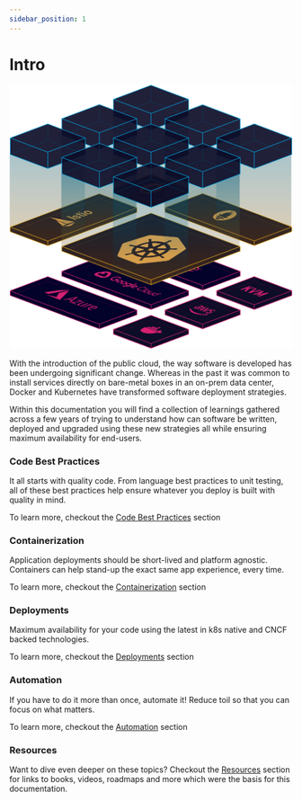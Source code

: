 ```yaml
---
sidebar_position: 1
---
```


# Intro

![kube-cluster](/img/main.svg)

With the introduction of the public cloud, the way software is developed has been undergoing significant change. Whereas in the past it was common to install services directly on bare-metal boxes in an on-prem data center, Docker and Kubernetes have transformed software deployment strategies.

Within this documentation you will find a collection of learnings gathered across a few years of trying to understand how can software be written, deployed and upgraded using these new strategies all while ensuring maximum availability for end-users.

### Code Best Practices

It all starts with quality code. From language best practices to unit testing, all of these best practices help ensure whatever you deploy is built with quality in mind.

To learn more, checkout the [Code Best Practices](./code-best-practices/intro.md) section

### Containerization

Application deployments should be short-lived and platform agnostic. Containers can help stand-up the exact same app experience, every time.

To learn more, checkout the [Containerization](./containerization/intro.md) section

### Deployments

Maximum availability for your code using the latest in k8s native and CNCF backed technologies.

To learn more, checkout the [Deployments](./deployments/intro.md) section

### Automation

If you have to do it more than once, automate it! Reduce toil so that you can focus on what matters.

To learn more, checkout the [Automation](./automation/intro.md) section

### Resources

Want to dive even deeper on these topics? Checkout the [Resources](./resources/index.md) section for links to books, videos, roadmaps and more which were the basis for this documentation.